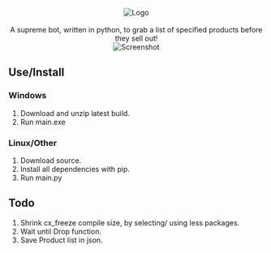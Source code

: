 <p align="center">
  <img src="https://github.com/loks0n/Supreme-Drop-Bot/raw/master/bin/logo.gif" alt="Logo"/>
<br>
<br>
A supreme bot, written in python, to grab a list of specified products before they sell out!
<br>
  <img src="https://github.com/loks0n/Supreme-Drop-Bot/raw/master/bin/screenshot.png" alt="Screenshot"/>
</p>

## Use/Install

### Windows
1. Download and unzip latest build.
2. Run main.exe

### Linux/Other
1. Download source.
1. Install all dependencies with pip.
2. Run main.py

## Todo
1. Shrink cx_freeze compile size, by selecting/ using less packages.
2. Wait until Drop function.
3. Save Product list in json.
